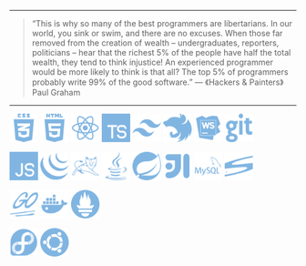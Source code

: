 <hr>

>“This is why so many of the best programmers are libertarians. In our world, you sink or swim, and there are no excuses. When those far removed from the creation of wealth – undergraduates, reporters, politicians – hear that the richest 5% of the people have half the total wealth, they tend to think injustice! An experienced programmer would be more likely to think is that all? The top 5% of programmers probably write 99% of the good software.”
— 《Hackers & Painters》 Paul Graham

<hr>
<p>
<code><img title="css3" height="50" src="images/css3-01-svgrepo-com.svg"></code>
<code><img title="html5" height="50" src="images/html5-01-svgrepo-com.svg"></code>
<code><img title="react" height="50" src="images/react-svgrepo-com.svg"></code>
<code><img title="typescript" height="50" src="images/typescript-svgrepo-com.svg"></code>
<code><img title="tailwindcss" height="50" src="images/tailwindcss-svgrepo-com.svg"></code>
<code><img title="nestjs" height="50" src="images/nestjs-svgrepo-com.svg"></code>
<code><img title="webstrom" height="50" src="images/brand-webstorm-svgrepo-com.svg"></code>
<code><img title="git" height="50" src="images/git-svgrepo-com.svg"></code>

<code><img title="js" height="50" src="images/javascript-svgrepo-com.svg"></code>
<code><img title="jquery" height="50" src="images/jquery-svgrepo-com.svg"></code>
<code><img title="tomcat" height="50" src="images/apachetomcat-svgrepo-com.svg"></code>
<code><img title="java" height="50" src="images/java-svgrepo-com.svg"></code>
<code><img title="spring" height="50" src="images/spring-svgrepo-com.svg"></code>
<code><img title="intellij" height="50" src="images/brand-intellij-svgrepo-com.svg"></code>
<code><img title="mysql" height="50" src="images/mysql-svgrepo-com.svg"></code>
<code><img title="svn" height="50" src="images/svn-svgrepo-com.svg"></code>

<code><img title="golang" height="50" src="images/golang02-svgrepo-com.svg"></code>
<code><img title="docker" height="50" src="images/docker-svgrepo-com.svg"></code>
<code><img title="prometheus" height="50" src="images/prometheus-svgrepo-com.svg"></code>

<code><img title="fedora" height="50" src="images/fedora-svgrepo-com.svg"></code>
<code><img title="ubuntu" height="50" src="images/ubuntu-svgrepo-com.svg"></code>
</p>   
